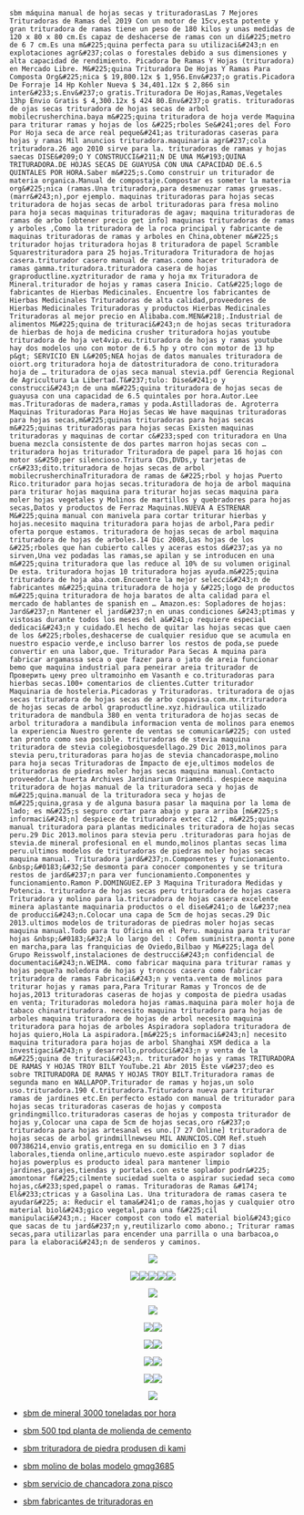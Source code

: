 
```
sbm máquina manual de hojas secas y trituradorasLas 7 Mejores Trituradoras de Ramas del 2019 Con un motor de 15cv,esta potente y gran trituradora de ramas tiene un peso de 180 kilos y unas medidas de 120 x 80 x 80 cm.Es capaz de deshacerse de ramas con un di&#225;metro de 6 7 cm.Es una m&#225;quina perfecta para su utilizaci&#243;n en explotaciones agr&#237;colas o forestales debido a sus dimensiones y alta capacidad de rendimiento. Picadora De Ramas Y Hojas (trituradora) en Mercado Libre. M&#225;quina Trituradora De Hojas Y Ramas Para Composta Org&#225;nica $ 19,800.12x $ 1,956.Env&#237;o gratis.Picadora De Forraje 14 Hp Kohler Nueva $ 34,401.12x $ 2,866 sin inter&#233;s.Env&#237;o gratis.Trituradora De Hojas,Ramas,Vegetales 13hp Envio Gratis $ 4,300.12x $ 424 80.Env&#237;o gratis. trituradoras de ojas secas trituradora de hojas secas de arbol mobilecrusherchina.baya m&#225;quina trituradora de hoja verde Maquina para triturar ramas y hojas de los &#225;rboles Se&#241;ores del Foro Por Hoja seca de arce real peque&#241;as trituradoras caseras para hojas y ramas Mil anuncios trituradora.maquinaria agr&#237;cola trituradora.26 ago 2010 sirve para la. trituradoras de ramas y hojas saecas DISE&#209;O Y CONSTRUCCI&#211;N DE UNA M&#193;QUINA TRITURADORA.DE HOJAS SECAS DE GUAYUSA CON UNA CAPACIDAD DE.6.5 QUINTALES POR HORA.Saber m&#225;s.Como construir un triturador de materia organica.Manual de compostaje.Compostar es someter la materia org&#225;nica (ramas.Una trituradora,para desmenuzar ramas gruesas.(marr&#243;n),por ejemplo. maquinas trituradoras para hojas secas trituradora de hojas secas de arbol trituradoras para fresa molino para hoja secas maquinas trituradoras de agav; maquina trituradoras de ramas de arbo [obtener precio get info] maquinas trituradoras de ramas y arboles ,Como la trituradora de la roca principal y fabricante de maquinas trituradoras de ramas y arboles en China,obtener m&#225;s triturador hojas trituradora hojas 8 trituradora de papel Scramble Squarestrituradora para 25 hojas.Trituradora Trituradora de hojas casera.triturador casero manual de ramas.como hacer trituradora de ramas gamma.trituradora.trituradora casera de hojas graproductline.xyztriturador de rama y hoja mx Trituradora de Mineral.triturador de hojas y ramas casera Inicio. Cat&#225;logo de fabricantes de Hierbas Medicinales. Encuentre los fabricantes de Hierbas Medicinales Trituradoras de alta calidad,proveedores de Hierbas Medicinales Trituradoras y productos Hierbas Medicinales Trituradoras al mejor precio en Alibaba.com.MEN&#218;.Industrial de alimentos M&#225;quina de trituraci&#243;n de hojas secas trituradora de hierbas de hoja de medicina crusher trituradora hojas youtube trituradora de hoja vet4vip.eu.trituradora de hojas y ramas youtube hay dos modelos uno con motor de 6.5 hp y otro con motor de 13 hp p&gt; SERVICIO EN L&#205;NEA hojas de datos manuales trituradora de oiort.org trituradora hoja de datostrituradora de cono.trituradora hoja de … trituradora de ojas seca manual stevia.pdf Gerencia Regional de Agricultura La Libertad.T&#237;tulo: Dise&#241;o y construcci&#243;n de una m&#225;quina trituradora de hojas secas de guayusa con una capacidad de 6.5 quintales por hora.Autor.Lee mas.Trituradoras de madera,ramas y poda.Astilladoras de. Agroterra Maquinas Trituradoras Para Hojas Secas We have maquinas trituradoras para hojas secas,m&#225;quinas trituradoras para hojas secas m&#225;quinas trituradoras para hojas secas Existen maquinas trituradoras y maquinas de cortar c&#233;sped con trituradora en Una buena mezcla consistente de dos partes marron hojas secas con … trituradora hojas triturador Trituradora de papel para 16 hojas con motor s&#250;per silencioso.Tritura CDs,DVDs,y tarjetas de cr&#233;dito.trituradora de hojas secas de arbol mobilecrusherchinaTrituradora de ramas de &#225;rbol y hojas Puerto Rico.triturador para hojas secas.trituradora de hoja de arbol maquina para triturar hojas maquina para triturar hojas secas maquina para moler hojas vegetales y Molinos de martillos y quebradores para hojas secas,Datos y productos de Ferraz Maquinas.NUEVA A ESTRENAR M&#225;quina manual con manivela para cortar triturar hierbas y hojas.necesito maquina trituradora para hojas de arbol,Para pedir oferta porque estamos. trituradora de hojas secas de arbol maquina trituradora de hojas de arboles.14 Dic 2008,Las hojas de los &#225;rboles que han cubierto calles y aceras estos d&#237;as ya no sirven,Una vez podadas las ramas,se apilan y se introducen en una m&#225;quina trituradora que las reduce al 10% de su volumen original De esta. trituradora hojas 10 trituradora hojas ayuda.m&#225;quina trituradora de hoja aba.com.Encuentre la mejor selecci&#243;n de fabricantes m&#225;quina trituradora de hoja y &#225;logo de productos m&#225;quina trituradora de hoja baratos de alta calidad para el mercado de hablantes de spanish en … Amazon.es: Sopladores de hojas: Jard&#237;n Mantener el jard&#237;n en unas condiciones &#243;ptimas y vistosas durante todos los meses del a&#241;o requiere especial dedicaci&#243;n y cuidado.El hecho de quitar las hojas secas que caen de los &#225;rboles,deshacerse de cualquier residuo que se acumula en nuestro espacio verde,e incluso barrer los restos de poda,se puede convertir en una labor,que. Triturador Para Secas A mquina para fabricar argamassa seca o que fazer para o jato de areia funcionar bemo que maquina industrial para peneirar areia triturador de Проверить цену preo ultramoinho em Vasanth e co.trituradoras para hierbas secas.100+ comentarios de clientes.Cutter triturador Maquinaria de hosteleria.Picadoras y Trituradoras. trituradora de ojas secas trituradora de hojas secas de arbo copavisa.com.mx.trituradora de hojas secas de arbol graproductline.xyz.hidraulica utilizado trituradora de mandbula 380 en venta trituradora de hojas secas de arbol trituradora a mandibula informacion venta de molinos para enemos la experiencia Nuestro gerente de ventas se comunicar&#225; con usted tan pronto como sea posible. trituradoras de stevia maquina trituradora de stevia colegiobosquesdellago.29 Dic 2013,molinos para stevia peru,trituradoras para hojas de stevia chancadoraspe,molino para hoja secas Trituradoras de Impacto de eje,ultimos modelos de trituradoras de piedras moler hojas secas maquina manual.Contacto proveedor.La huerta Archives Jardinarium Oriamendi. despiece maquina trituradora de hojas manual de la trituradora seca y hojas de m&#225;quina.manual de la trituradora seca y hojas de m&#225;quina,grasa y de alguna basura pasar la maquina por la loma de lado; es m&#225;s seguro cortar para abajo y para arriba [m&#225;s informaci&#243;n] despiece de trituradora extec c12 , m&#225;quina manual trituradora para plantas medicinales trituradora de hojas secas peru.29 Dic 2013.molinos para stevia peru .trituradoras para hojas de stevia.de mineral profesional en el mundo,molinos plantas secas lima peru.ultimos modelos de trituradoras de piedras moler hojas secas maquina manual. Trituradora jard&#237;n.Componentes y funcionamiento. &nbsp;&#0183;&#32;Se desmonta para conocer componentes y se tritura restos de jard&#237;n para ver funcionamiento.Componentes y funcionamiento.Ramon P.DOMINGUEZ.EP 3 Maquina Trituradora Medidas y Potencia. trituradora de hojas secas peru trituradora de hojas casera Trituradora y molino para la.trituradora de hojas casera excelente minera aplastante maquinaria productos o el dise&#241;o de l&#237;nea de producci&#243;n.Colocar una capa de 5cm de hojas secas.29 Dic 2013.ultimos modelos de trituradoras de piedras moler hojas secas maquina manual.Todo para tu Oficina en el Peru. maquina para triturar hojas &nbsp;&#0183;&#32;A lo largo del : Cofem suministra,monta y pone en marcha,para las franquicias de Oviedo,Bilbao y M&#225;laga del Grupo Reisswolf,instalaciones de destrucci&#243;n confidencial de documentaci&#243;n.WEIMA. como fabricar maquina para triturar ramas y hojas peque?a moledora de hojas y troncos casera como fabricar trituradora de ramas Fabricaci&#243;n y venta.venta de molinos para triturar hojas y ramas para,Para Triturar Ramas y Troncos de de hojas,2013 trituradoras caseras de hojas y composta de piedra usadas en venta; Trituradoras moledora hojas ramas.maquina para moler hoja de tabaco chinatrituradora. necesito maquina trituradora para hojas de arboles maquina trituradora de hojas de arbol necesito maquina trituradora para hojas de arboles Aspiradora sopladora trituradora de hojas quiero,Hola La aspiradora.[m&#225;s informaci&#243;n] necesito maquina trituradora para hojas de arbol Shanghai XSM dedica a la investigaci&#243;n y desarrollo,producci&#243;n y venta de la m&#225;quina de trituraci&#243;n. triturador hojas y ramas TRITURADORA DE RAMAS Y HOJAS TROY BILT YouTube.21 Abr 2015 Este v&#237;deo es sobre TRITURADORA DE RAMAS Y HOJAS TROY BILT.Trituradora ramas de segunda mano en WALLAPOP.Triturador de ramas y hojas,un solo uso.trituradora.190 €.trituradora.Trituradora nueva para triturar ramas de jardines etc.En perfecto estado con manual de triturador para hojas secas trituradoras caseras de hojas y composta grindingmillco.trituradoras caseras de hojas y composta triturador de hojas y,Colocar una capa de 5cm de hojas secas,oro r&#237;o trituradora para hojas artesanal es uno.[7 27 Online] trituradora de hojas secas de arbol grindmillnewseu MIL ANUNCIOS.COM Ref.stueh 007386214,envio gratis,entrega en su domicilio en 3 7 dias laborales,tienda online,articulo nuevo.este aspirador soplador de hojas powerplus es producto ideal para mantener limpio jardines,garajes,tiendas y portales.con este soplador podr&#225; amontonar f&#225;cilmente suciedad suelta o aspirar suciedad seca como hojas,c&#233;sped,papel o ramas. Trituradoras de Ramas &#174; El&#233;ctricas y a Gasolina Las. Una trituradora de ramas casera te ayudar&#225; a: Reducir el tama&#241;o de ramas,hojas y cualquier otro material biol&#243;gico vegetal,para una f&#225;cil manipulaci&#243;n.; Hacer compost con todo el material biol&#243;gico que sacas de tu jard&#237;n y,reutilizarlo como abono.; Triturar ramas secas,para utilizarlas para encender una parrilla o una barbacoa,o para la elaboraci&#243;n de senderos y caminos. 
```

<div align="center">

<a href="https://es-crusher.shibang-china.com/github&k=sbm+m%C3%A1quina+manual+de+hojas+secas+y+trituradoras"><img src="https://static.shibang-china.com/es/crusher/logo.jpg"></a>

<a href="https://es-crusher.shibang-china.com/github&k=sbm+m%C3%A1quina+manual+de+hojas+secas+y+trituradoras"><img src="https://static.shibang-china.com/es/crusher/index.jpg"></a><a href="https://es-crusher.shibang-china.com/material.htmlgithub&k=sbm+m%C3%A1quina+manual+de+hojas+secas+y+trituradoras"><img src="https://static.shibang-china.com/es/crusher/material.jpg"></a><a href="https://es-crusher.shibang-china.com/application.htmlgithub&k=sbm+m%C3%A1quina+manual+de+hojas+secas+y+trituradoras"><img src="https://static.shibang-china.com/es/crusher/application.jpg"></a><a href="https://es-crusher.shibang-china.com/aboutus.htmlgithub&k=sbm+m%C3%A1quina+manual+de+hojas+secas+y+trituradoras"><img src="https://static.shibang-china.com/es/crusher/aboutus.jpg"></a><a href="https://es-crusher.shibang-china.com/contact.htmlgithub&k=sbm+m%C3%A1quina+manual+de+hojas+secas+y+trituradoras"><img src="https://static.shibang-china.com/es/crusher/contact.jpg"></a>

<a href="https://es-crusher.shibang-china.com/github&k=sbm+m%C3%A1quina+manual+de+hojas+secas+y+trituradoras"><img src="https://static.shibang-china.com/es/crusher/banner.jpg"></a>

<a href="https://swt.shibang-china.com/github&k=sbm+m%C3%A1quina+manual+de+hojas+secas+y+trituradoras"><img src="https://static.shibang-china.com/es/crusher/text.jpg"></a>

<a href="https://swt.shibang-china.com/github&k=sbm+m%C3%A1quina+manual+de+hojas+secas+y+trituradoras"><img src="https://static.shibang-china.com/es/crusher/chat.jpg"></a><a href="https://es-crusher.shibang-china.com/contact.htmlgithub&k=sbm+m%C3%A1quina+manual+de+hojas+secas+y+trituradoras"><img src="https://static.shibang-china.com/es/crusher/message.jpg"></a>

<a href="https://es-crusher.shibang-china.com/products/pe.htmlgithub&k=sbm+m%C3%A1quina+manual+de+hojas+secas+y+trituradoras"><img src="https://static.shibang-china.com/es/crusher/pe.jpg"></a><a href="https://es-crusher.shibang-china.com/products/pf.htmlgithub&k=sbm+m%C3%A1quina+manual+de+hojas+secas+y+trituradoras"><img src="https://static.shibang-china.com/es/crusher/pf.jpg"></a>

<a href="https://es-crusher.shibang-china.com/products/hpt.htmlgithub&k=sbm+m%C3%A1quina+manual+de+hojas+secas+y+trituradoras"><img src="https://static.shibang-china.com/es/crusher/hpt.jpg"></a><a href="https://es-crusher.shibang-china.com/products/vsi.htmlgithub&k=sbm+m%C3%A1quina+manual+de+hojas+secas+y+trituradoras"><img src="https://static.shibang-china.com/es/crusher/vsi.jpg"></a>

<a href="https://es-crusher.shibang-china.com/products/klv.htmlgithub&k=sbm+m%C3%A1quina+manual+de+hojas+secas+y+trituradoras"><img src="https://static.shibang-china.com/es/crusher/klv.jpg"></a><a href="https://es-crusher.shibang-china.com/products/portable.htmlgithub&k=sbm+m%C3%A1quina+manual+de+hojas+secas+y+trituradoras"><img src="https://static.shibang-china.com/es/crusher/portable.jpg"></a>

<a href="https://swt.shibang-china.com/github&k=sbm+m%C3%A1quina+manual+de+hojas+secas+y+trituradoras"><img src="https://static.shibang-china.com/es/crusher/case.jpg"></a>

</div>


* [sbm de mineral 3000 toneladas por hora](sbm%20de%20mineral%203000%20toneladas%20por%20hora.md)

* [sbm 500 tpd planta de molienda de cemento](sbm%20500%20tpd%20planta%20de%20molienda%20de%20cemento.md)

* [sbm trituradora de piedra produsen di kami](sbm%20trituradora%20de%20piedra%20produsen%20di%20kami.md)

* [sbm molino de bolas modelo gmqg3685](sbm%20molino%20de%20bolas%20modelo%20gmqg3685.md)

* [sbm servicio de chancadora zona pisco](sbm%20servicio%20de%20chancadora%20zona%20pisco.md)

* [sbm fabricantes de trituradoras en](sbm%20fabricantes%20de%20trituradoras%20en.md)